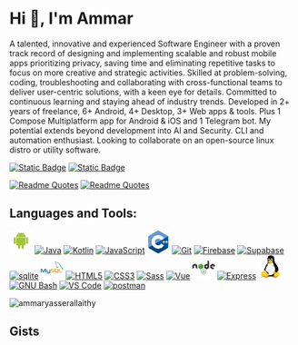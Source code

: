 # Hi 👋, I'm Ammar

A talented, innovative and experienced Software Engineer with a proven track record of designing and implementing scalable and robust mobile apps prioritizing privacy, saving time and eliminating repetitive tasks to focus on more creative and strategic activities.
Skilled at problem-solving, coding, troubleshooting and collaborating with cross-functional teams to deliver user-centric solutions, with a keen eye for details.
Committed to continuous learning and staying ahead of industry trends.
Developed in 2+ years of freelance, 6+ Android, 4+ Desktop, 3+ Web apps & tools. Plus 1 Compose Multiplatform app for Android & iOS and 1 Telegram bot.
My potential extends beyond development into AI and Security.
CLI and automation enthusiast.
Looking to collaborate on an open-source linux distro or utility software.

[![Static Badge](https://img.shields.io/badge/Resume-Android-25C2A0)](https://flowcv.com/resume/2qmeanrs3w)
[![Static Badge](https://img.shields.io/badge/Personal-website-fe7)](https://ammaryasserallaithy.github.io)

[![Readme Quotes](https://quotes-github-readme.vercel.app/api?type=vertical&theme=nord&quote=Never%20repeat%2C%20just%20automate)](https://github.com/piyushsuthar/github-readme-quotes)
[![Readme Quotes](https://quotes-github-readme.vercel.app/api?type=vertical&theme=nord&author=Bruce%20Lee&quote=Don%27t%20pray%20for%20an%20easy%20life%2C%20pray%20for%20the%20strength%20to%20endure%20a%20difficult%20one)](https://github.com/piyushsuthar/github-readme-quotes)

## Languages and Tools:

<p align="">
  <a href="https://developer.android.com" target="_blank" rel="noreferrer"><img src="https://raw.githubusercontent.com/devicons/devicon/master/icons/android/android-original-wordmark.svg" alt="android" width="40" height="40"/></a> <a href="https://www.oracle.com/java/" target="_blank" rel="noreferrer"><img src="https://raw.githubusercontent.com/danielcranney/readme-generator/main/public/icons/skills/java-colored.svg" width="42" height="42" alt="Java" /></a> <a href="https://kotlinlang.org/" target="_blank" rel="noreferrer"><img src="https://raw.githubusercontent.com/danielcranney/readme-generator/main/public/icons/skills/kotlin-colored.svg" width="42" height="42" alt="Kotlin" /></a> <a href="https://developer.mozilla.org/en-US/docs/Web/JavaScript" target="_blank" rel="noreferrer"><img src="https://raw.githubusercontent.com/danielcranney/readme-generator/main/public/icons/skills/javascript-colored.svg" width="42" height="42" alt="JavaScript" /></a> <a href="https://www.w3schools.com/cpp/" target="_blank" rel="noreferrer"> <img src="https://raw.githubusercontent.com/devicons/devicon/master/icons/cplusplus/cplusplus-original.svg" alt="cplusplus" width="40" height="40"/></a> <a href="https://git-scm.com/" target="_blank" rel="noreferrer"><img src="https://raw.githubusercontent.com/danielcranney/readme-generator/main/public/icons/skills/git-colored.svg" width="42" height="42" alt="Git" /></a> <a href="https://firebase.google.com/" target="_blank" rel="noreferrer"><img src="https://www.vectorlogo.zone/logos/firebase/firebase-icon.svg" width="42" height="42" alt="Firebase" /></a> <a href="https://supabase.io/" target="_blank" rel="noreferrer"><img src="https://raw.githubusercontent.com/danielcranney/readme-generator/main/public/icons/skills/supabase-colored.svg" width="42" height="42" alt="Supabase" /></a> <a href="https://www.sqlite.org/" target="_blank" rel="noreferrer"> <img src="https://www.vectorlogo.zone/logos/sqlite/sqlite-icon.svg" alt="sqlite" width="40" height="40"/></a> <a href="https://www.mysql.com/" target="_blank" rel="noreferrer"> <img src="https://raw.githubusercontent.com/devicons/devicon/master/icons/mysql/mysql-original-wordmark.svg" alt="mysql" width="40" height="40"/></a> <a href="https://developer.mozilla.org/en-US/docs/Glossary/HTML5" target="_blank" rel="noreferrer"><img src="https://raw.githubusercontent.com/danielcranney/readme-generator/main/public/icons/skills/html5-colored.svg" width="42" height="42" alt="HTML5" /></a> <a href="https://www.w3.org/TR/CSS/#css" target="_blank" rel="noreferrer"><img src="https://raw.githubusercontent.com/danielcranney/readme-generator/main/public/icons/skills/css3-colored.svg" width="42" height="42" alt="CSS3" /></a> <a href="https://sass-lang.com/" target="_blank" rel="noreferrer"><img src="https://raw.githubusercontent.com/danielcranney/readme-generator/main/public/icons/skills/sass-colored.svg" width="42" height="42" alt="Sass" /></a> <a href="https://vuejs.org/" target="_blank" rel="noreferrer"><img src="https://raw.githubusercontent.com/danielcranney/readme-generator/main/public/icons/skills/vuejs-colored.svg" width="42" height="42" alt="Vue" /></a> <a href="https://nodejs.org" target="_blank" rel="noreferrer"> <img src="https://raw.githubusercontent.com/devicons/devicon/master/icons/nodejs/nodejs-original-wordmark.svg" alt="nodejs" width="40" height="40"/></a> <a href="https://expressjs.com/" target="_blank" rel="noreferrer"><img src="https://raw.githubusercontent.com/danielcranney/readme-generator/main/public/icons/skills/express-colored-dark.svg" width="42" height="42" alt="Express" /></a> <a href="https://www.linux.org" target="_blank" rel="noreferrer"><img src="https://raw.githubusercontent.com/devicons/devicon/master/icons/linux/linux-original.svg" width="42" height="42" alt="Linux" /></a> <a href="https://www.gnu.org/software/bash/" target="_blank" rel="noreferrer"><img src="https://raw.githubusercontent.com/danielcranney/readme-generator/main/public/icons/skills/gnubash.svg" width="42" height="42" alt="GNU Bash" /></a> <a href="https://code.visualstudio.com/" target="_blank" rel="noreferrer"><img src="https://raw.githubusercontent.com/danielcranney/readme-generator/main/public/icons/skills/visualstudiocode.svg" width="42" height="42" alt="VS Code" /></a> <a href="https://postman.com" target="_blank" rel="noreferrer"> <img src="https://www.vectorlogo.zone/logos/getpostman/getpostman-icon.svg" alt="postman" width="40" height="40"/></a>
</p>

<p><img src="https://github-readme-stats.vercel.app/api/top-langs?username=ammaryasserallaithy&show_icons=true&locale=en&theme=github_dark_dimmed&layout=donut&hide_title=true" alt="ammaryasserallaithy" /></p>

## Gists



<!--
## Technologies & Tools

| Field | Skills |
|-|-|
| Android | `Kotlin` (`Jetpack compose`) `Java` `OOP` `MVVM` `Coroutines` `RxJava` `Retrofit` `REST APIs` |
| Web | `HTML` `CSS` `Sass` `Javascript` `Node.JS` `Vue.JS` `Express.JS` `JQuery` |
| Desktop | `Java` `JDBC` `JavaFX` `Swing` `JasperReports` |
| Database | `SQL` `SQLite` `Room` `Firebase` `Exposed` `PostgreSQL` |
| Other | `Linux` `Git` `Termux` `Shell script` `Network+` `JSON` |
| Fields of Knowledge | `Python` `C++` `C#` `Php` `PL/SQL` `PhpMyAdmin` `MySQL` `Photoshop` `Adobe XD` `OpenCV` |
-->
